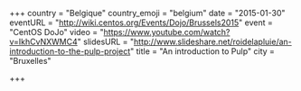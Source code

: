 +++
country = "Belgique"
country_emoji = "belgium"
date = "2015-01-30"
eventURL = "http://wiki.centos.org/Events/Dojo/Brussels2015"
event = "CentOS DoJo"
video = "https://www.youtube.com/watch?v=IkhCvNXWMC4"
slidesURL = "http://www.slideshare.net/roidelapluie/an-introduction-to-the-pulp-project"
title = "An introduction to Pulp"
city = "Bruxelles"

+++

